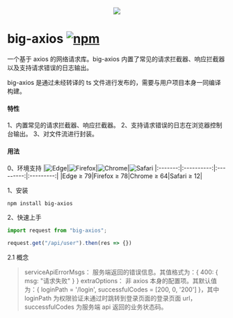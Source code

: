 <h1 align="center">
<img src="https://img.shields.io/badge/BA-big--axios-42b883">
</h1>

# big-axios <a href='https://www.npmjs.com/package/big-axios'>![npm](https://img.shields.io/npm/v/big-axios?style=for-the-badge&color=42b883)</a>

一个基于 axios 的网络请求库。big-axios 内置了常见的请求拦截器、响应拦截器以及支持请求错误的日志输出。

big-axios 是通过未经转译的 ts 文件进行发布的，需要与用户项目本身一同编译构建。

#### 特性

1、内置常见的请求拦截器、响应拦截器。
2、支持请求错误的日志在浏览器控制台输出。
3、对文件流进行封装。

#### 用法

0、环境支持
|<img src="https://cdn.jsdelivr.net/npm/@browser-logos/edge/edge_32x32.png" alt="Edge">|![Firefox](https://cdn.jsdelivr.net/npm/@browser-logos/firefox/firefox_32x32.png)|![Chrome](https://cdn.jsdelivr.net/npm/@browser-logos/chrome/chrome_32x32.png)|![Safari](https://cdn.jsdelivr.net/npm/@browser-logos/safari/safari_32x32.png)
|:-------:|:----------:|:---------:|:---------:|
|Edge ≥ 79|Firefox ≥ 78|Chrome ≥ 64|Safari ≥ 12|

1、安装

```bash
npm install big-axios
```

2、快速上手

```javascript
import request from "big-axios";

request.get("/api/user").then(res => {})
```

2.1 概念
> serviceApiErrorMsgs： 服务端返回的错误信息。其值格式为：{ 400: { msg: "请求失败" } }
> extraOptions： 非 axios 本身的配置项。其默认值为：{ loginPath = '/login', successfulCodes = [200, 0, '200'] }，其中 loginPath 为权限验证未通过时跳转到登录页面的登录页面 url，successfulCodes 为服务端 api 返回的业务状态码。
